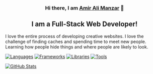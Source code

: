 <h3 align="center">
Hi there, I am <a href="https://www.amiralimanzar.ir" target="_blank" rel="noreferrer">Amir Ali Manzar</a> 👋
</h3>

<h2 align="center">
I am a Full-Stack Web Developer!
</h2> 

I love the entire process of developing creative websites. I love the challenge of finding caches and spending time to meet new people. Learning how people hide things and where people are likely to look.

[![Languages](https://github-widgetbox.vercel.app/api/skills?languages=html,css,js,ts,php,nodejs&includeNames=true&theme=nautilus)](https://github.com/amiralimanzar)
[![Frameworks](https://github-widgetbox.vercel.app/api/skills?frameworks=laravel,tailwind,bootstrap,vue,angular,react&includeNames=true&theme=nautilus)](https://github.com/amiralimanzar)
[![Libraries](https://github-widgetbox.vercel.app/api/skills?libraries=jquery&includeNames=true&theme=nautilus)](https://github.com/amiralimanzar)
[![Tools](https://github-widgetbox.vercel.app/api/skills?tools=git,docker,npm,wordpress,woocommerce,apache,nginx,litespeed&includeNames=true&theme=nautilus)](https://github.com/amiralimanzar)

[![GitHub Stats](https://github-widgetbox.vercel.app/api/profile?username=amiralimanzar&data=followers,repositories,stars,commits&theme=nautilus)](https://github.com/amiralimanzar)
